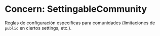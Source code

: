 # Concern: SettingableCommunity

Reglas de configuración específicas para comunidades (limitaciones de `public` en ciertos settings, etc.).
